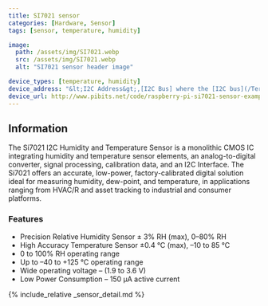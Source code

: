 ```yaml
---
title: SI7021 sensor
categories: [Hardware, Sensor]
tags: [sensor, temperature, humidity]

image:
  path: /assets/img/SI7021.webp
  src: /assets/img/SI7021.webp
  alt: "SI7021 sensor header image"

device_types: [temperature, humidity]
device_address: "&lt;I2C Address&gt;,[I2C Bus] where the [I2C bus](/TerrariumPI/hardware#i2c-bus) is optional<br />Ex: `0x40`"
device_url: http://www.pibits.net/code/raspberry-pi-si7021-sensor-example.php
---
```


## Information

The  Si7021  I2C Humidity  and  Temperature  Sensor  is  a  monolithic  CMOS  IC integrating   humidity   and   temperature   sensor   elements,   an   analog-to-digital converter, signal processing, calibration data, and an I2C Interface. The Si7021 offers an accurate, low-power, factory-calibrated digital solution ideal for measuring humidity, dew-point, and temperature, in applications ranging from HVAC/R and asset tracking to industrial and consumer platforms.

### Features

- Precision Relative Humidity Sensor ± 3% RH (max), 0–80% RH
- High Accuracy Temperature Sensor ±0.4 °C (max), –10 to 85 °C
- 0 to 100% RH operating range
- Up to –40 to +125 °C operating range
- Wide operating voltage – (1.9 to 3.6 V)
- Low Power Consumption – 150 μA active current

{% include_relative _sensor_detail.md %}
